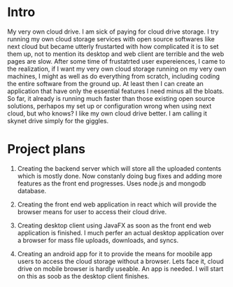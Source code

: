 # Intro
My very own cloud drive. I am sick of paying for cloud drive storage. I try running my own cloud storage services with open source softwares like next cloud but became utterly frustarted with how complicated it is to set them up, not to mention its desktop and web client are terrible and the web pages are slow. After some time of frustatrted user expereiences, I came to the realization, if I want my very own cloud storage running on my very own machines, I might as well as do everything from scratch, including coding the entire software from the ground up. At least then I can create an application that have only the essential features I need minus all the bloats. So far, it already is running much faster than those existing open source solutions, perhapos my set up or configuration wrong when using next cloud, but who knows? I like my own cloud drive better. I am calling it skynet drive simply for the giggles.

# Project plans

1) Creating the backend server which will store all the uploaded contents which is mostly done. Now constanly doing bug fixes and adding more features as the front end progresses. Uses node.js and mongodb database.

2) Creating the front end web application in react which will provide the browser means for user to access their cloud drive. 

3) Creating desktop client using JavaFX as soon as the front end web application is finished. I much perfer an actual desktop application over a browser for mass file uploads, downloads, and syncs. 

4) Creating an android app for it to provide the means for moobile app users to access the cloud storage without a browser. Lets face it, cloud drive on mobile browser is hardly useable. An app is needed. I will start on this as soob as the desktop client finishes. 
